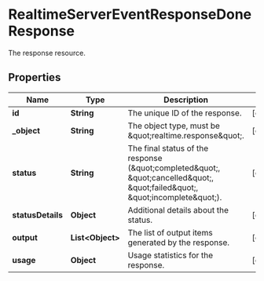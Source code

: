 

# RealtimeServerEventResponseDoneResponse

The response resource.

## Properties

| Name | Type | Description | Notes |
|------------ | ------------- | ------------- | -------------|
|**id** | **String** | The unique ID of the response. |  [optional] |
|**_object** | **String** | The object type, must be \&quot;realtime.response\&quot;. |  [optional] |
|**status** | **String** | The final status of the response (\&quot;completed\&quot;, \&quot;cancelled\&quot;, \&quot;failed\&quot;, \&quot;incomplete\&quot;). |  [optional] |
|**statusDetails** | **Object** | Additional details about the status. |  [optional] |
|**output** | **List&lt;Object&gt;** | The list of output items generated by the response. |  [optional] |
|**usage** | **Object** | Usage statistics for the response. |  [optional] |



